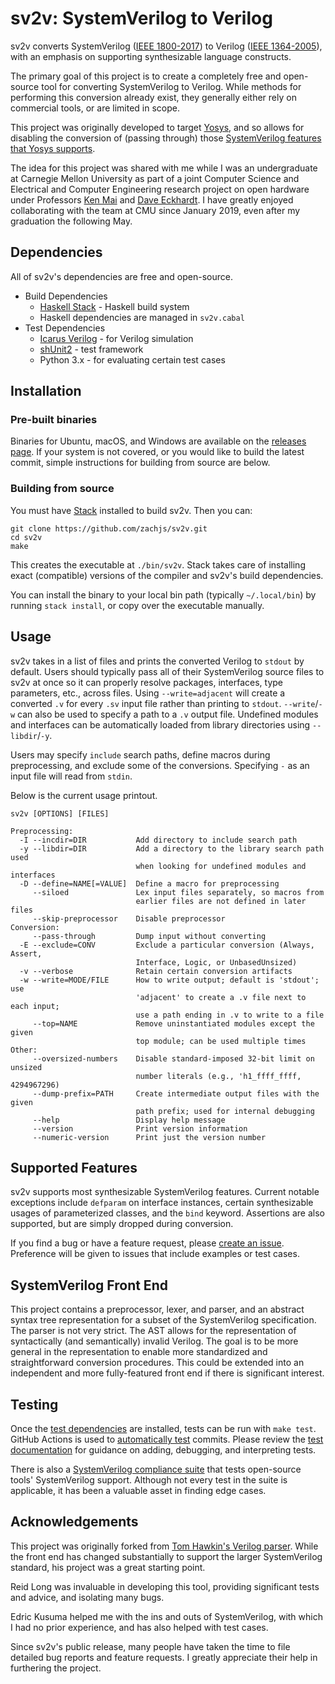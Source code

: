 # sv2v: SystemVerilog to Verilog

sv2v converts SystemVerilog ([IEEE 1800-2017]) to Verilog ([IEEE 1364-2005]),
with an emphasis on supporting synthesizable language constructs.

[IEEE 1800-2017]: https://ieeexplore.ieee.org/servlet/opac?punumber=8299593
[IEEE 1364-2005]: https://ieeexplore.ieee.org/servlet/opac?punumber=10779

The primary goal of this project is to create a completely free and open-source
tool for converting SystemVerilog to Verilog. While methods for performing this
conversion already exist, they generally either rely on commercial tools, or are
limited in scope.

This project was originally developed to target [Yosys], and so allows for
disabling the conversion of (passing through) those [SystemVerilog features that
Yosys supports].

[Yosys]: https://yosyshq.net/yosys/
[SystemVerilog features that Yosys supports]: https://github.com/YosysHQ/yosys#supported-features-from-systemverilog

The idea for this project was shared with me while I was an undergraduate at
Carnegie Mellon University as part of a joint Computer Science and Electrical
and Computer Engineering research project on open hardware under Professors [Ken
Mai] and [Dave Eckhardt]. I have greatly enjoyed collaborating with the team at
CMU since January 2019, even after my graduation the following May.

[Ken Mai]: https://engineering.cmu.edu/directory/bios/mai-kenneth.html
[Dave Eckhardt]: https://www.cs.cmu.edu/~davide/


## Dependencies

All of sv2v's dependencies are free and open-source.

* Build Dependencies
    * [Haskell Stack](https://www.haskellstack.org/) - Haskell build system
    * Haskell dependencies are managed in `sv2v.cabal`
* Test Dependencies
    * [Icarus Verilog](https://steveicarus.github.io/iverilog/) - for Verilog
      simulation
    * [shUnit2](https://github.com/kward/shunit2) - test framework
    * Python 3.x - for evaluating certain test cases


## Installation

### Pre-built binaries

Binaries for Ubuntu, macOS, and Windows are available on the [releases page]. If
your system is not covered, or you would like to build the latest commit, simple
instructions for building from source are below.

[releases page]: https://github.com/zachjs/sv2v/releases

### Building from source

You must have [Stack] installed to build sv2v. Then you can:

[Stack]: https://www.haskellstack.org/

```
git clone https://github.com/zachjs/sv2v.git
cd sv2v
make
```

This creates the executable at `./bin/sv2v`. Stack takes care of installing
exact (compatible) versions of the compiler and sv2v's build dependencies.

You can install the binary to your local bin path (typically `~/.local/bin`) by
running `stack install`, or copy over the executable manually.


## Usage

sv2v takes in a list of files and prints the converted Verilog to `stdout` by
default. Users should typically pass all of their SystemVerilog source files to
sv2v at once so it can properly resolve packages, interfaces, type parameters,
etc., across files. Using `--write=adjacent` will create a converted `.v` for
every `.sv` input file rather than printing to `stdout`. `--write`/`-w` can also
be used to specify a path to a `.v` output file. Undefined modules and
interfaces can be automatically loaded from library directories using
`--libdir`/`-y`.

Users may specify `include` search paths, define macros during preprocessing,
and exclude some of the conversions. Specifying `-` as an input file will read
from `stdin`.

Below is the current usage printout.

```
sv2v [OPTIONS] [FILES]

Preprocessing:
  -I --incdir=DIR           Add directory to include search path
  -y --libdir=DIR           Add a directory to the library search path used
                            when looking for undefined modules and interfaces
  -D --define=NAME[=VALUE]  Define a macro for preprocessing
     --siloed               Lex input files separately, so macros from
                            earlier files are not defined in later files
     --skip-preprocessor    Disable preprocessor
Conversion:
     --pass-through         Dump input without converting
  -E --exclude=CONV         Exclude a particular conversion (Always, Assert,
                            Interface, Logic, or UnbasedUnsized)
  -v --verbose              Retain certain conversion artifacts
  -w --write=MODE/FILE      How to write output; default is 'stdout'; use
                            'adjacent' to create a .v file next to each input;
                            use a path ending in .v to write to a file
     --top=NAME             Remove uninstantiated modules except the given
                            top module; can be used multiple times
Other:
     --oversized-numbers    Disable standard-imposed 32-bit limit on unsized
                            number literals (e.g., 'h1_ffff_ffff, 4294967296)
     --dump-prefix=PATH     Create intermediate output files with the given
                            path prefix; used for internal debugging
     --help                 Display help message
     --version              Print version information
     --numeric-version      Print just the version number
```


## Supported Features

sv2v supports most synthesizable SystemVerilog features. Current notable
exceptions include `defparam` on interface instances, certain synthesizable
usages of parameterized classes, and the `bind` keyword. Assertions are also
supported, but are simply dropped during conversion.

If you find a bug or have a feature request, please [create an issue].
Preference will be given to issues that include examples or test cases.

[create an issue]: https://github.com/zachjs/sv2v/issues/new


## SystemVerilog Front End

This project contains a preprocessor, lexer, and parser, and an abstract syntax
tree representation for a subset of the SystemVerilog specification. The parser
is not very strict. The AST allows for the representation of syntactically (and
semantically) invalid Verilog. The goal is to be more general in the
representation to enable more standardized and straightforward conversion
procedures. This could be extended into an independent and more fully-featured
front end if there is significant interest.


## Testing

Once the [test dependencies] are installed, tests can be run with `make test`.
GitHub Actions is used to [automatically test] commits. Please review the [test
documentation] for guidance on adding, debugging, and interpreting tests.

[test dependencies]: #dependencies
[test documentation]: test/README.md
[automatically test]: https://github.com/zachjs/sv2v/actions

There is also a [SystemVerilog compliance suite] that tests open-source tools'
SystemVerilog support. Although not every test in the suite is applicable, it
has been a valuable asset in finding edge cases.

[SystemVerilog compliance suite]: https://github.com/chipsalliance/sv-tests


## Acknowledgements

This project was originally forked from [Tom Hawkin's Verilog parser]. While the
front end has changed substantially to support the larger SystemVerilog
standard, his project was a great starting point.

[Tom Hawkin's Verilog parser]: https://github.com/tomahawkins/verilog

Reid Long was invaluable in developing this tool, providing significant tests
and advice, and isolating many bugs.

Edric Kusuma helped me with the ins and outs of SystemVerilog, with which I had
no prior experience, and has also helped with test cases.

Since sv2v's public release, many people have taken the time to file detailed
bug reports and feature requests. I greatly appreciate their help in furthering
the project.
